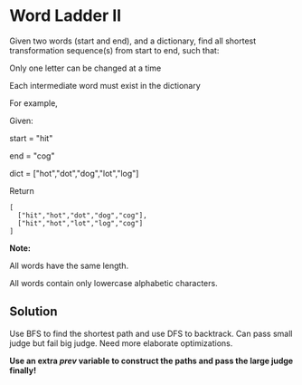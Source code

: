 # Word Ladder II

Given two words (start and end), and a dictionary, find all shortest transformation sequence(s) from start to end, such that:

Only one letter can be changed at a time

Each intermediate word must exist in the dictionary

For example,

Given:

start = "hit"

end = "cog"

dict = ["hot","dot","dog","lot","log"]

Return

    [
      ["hit","hot","dot","dog","cog"],
      ["hit","hot","lot","log","cog"]
    ]

**Note:**

All words have the same length.

All words contain only lowercase alphabetic characters.

## Solution

Use BFS to find the shortest path and use DFS to backtrack. Can pass
small judge but fail big judge. Need more elaborate optimizations.

**Use an extra _prev_ variable to construct the paths and pass the large
judge finally!**

